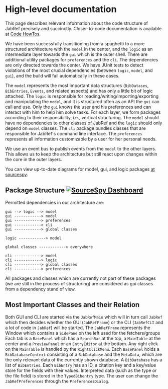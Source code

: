 # High-level documentation

This page describes relevant information about the code structure of JabRef precisely and succinctly. Closer-to-code documentation is available at [Code HowTos](code-howtos.md).

We have been successfully transitioning from a spaghetti to a more structured architecture with the `model` in the center, and the `logic` as an intermediate layer towards the `gui` which is the outer shell. There are additional utility packages for `preferences` and the `cli`. The dependencies are only directed towards the center. We have JUnit tests to detect violations of the most crucial dependencies \(between `logic`, `model`, and `gui`\), and the build will fail automatically in these cases.

The `model` represents the most important data structures \(`BibDatases`, `BibEntries`, `Events`, and related aspects\) and has only a little bit of logic attached. The `logic` is responsible for reading/writing/importing/exporting and manipulating the `model`, and it is structured often as an API the `gui` can call and use. Only the `gui` knows the user and his preferences and can interact with him to help him solve tasks. For each layer, we form packages according to their responsibility, i.e., vertical structuring. The `model` should have no dependencies to other classes of JabRef and the `logic` should only depend on `model` classes. The `cli` package bundles classes that are responsible for JabRef's command line interface. The `preferences` represents all information customizable by a user for her personal needs.

We use an event bus to publish events from the `model` to the other layers. This allows us to keep the architecture but still react upon changes within the core in the outer layers.

You can view up-to-date diagrams for model, gui, and logic packages [at sourcespy](https://sourcespy.com/github/jabref/).

## Package Structure [![SourceSpy Dashboard](https://sourcespy.com/shield.svg)](https://sourcespy.com/github/jabref/)

Permitted dependencies in our architecture are:

```text
gui --> logic --> model
gui ------------> model
gui ------------> preferences
gui ------------> cli
gui ------------> global classes

logic ------------> model

global classes ------------> everywhere

cli ------------> model
cli ------------> logic
cli ------------> global classes
cli ------------> preferences
```

All packages and classes which are currently not part of these packages \(we are still in the process of structuring\) are considered as gui classes from a dependency stand of view.

## Most Important Classes and their Relation

Both GUI and CLI are started via the `JabRefMain` which will in turn call `JabRef` which then decides whether the GUI \(`JabRefFrame`\) or the CLI \(`JabRefCLI` and a lot of code in `JabRef`\) will be started. The `JabRefFrame` represents the Window which contains a `SidePane` on the left used for the fetchers/groups Each tab is a `BasePanel` which has a `SearchBar` at the top, a `MainTable` at the center and a `PreviewPanel` or an `EntryEditor` at the bottom. Any right click on the `MainTable` is handled by the `RightClickMenu`. Each `BasePanel` holds a `BibDatabaseContext` consisting of a `BibDatabase` and the `MetaData`, which are the only relevant data of the currently shown database. A `BibDatabase` has a list of `BibEntries`. Each `BibEntry` has an ID, a citation key and a key/value store for the fields with their values. Interpreted data \(such as the type or the file field\) is stored in the `TypedBibentry` type. The user can change the `JabRefPreferences` through the `PreferencesDialog`.

